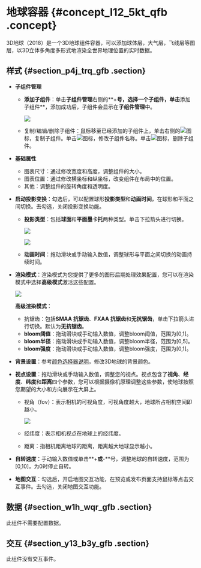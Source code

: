 # 地球容器 {#concept_l12_5kt_qfb .concept}

3D地球（2018）是一个3D地球组件容器，可以添加球体层，大气层，飞线层等图层，以3D立体多角度多形式地渲染全世界地理位置的实时数据。

## 样式 {#section_p4j_trq_gfb .section}

-   **子组件管理**
    -   **添加子组件**：单击**子组件管理**右侧的**+**号，选择一个子组件，单击**添加子组件**，添加成功后，子组件会显示在**子组件管理**中。

        ![](http://static-aliyun-doc.oss-cn-hangzhou.aliyuncs.com/assets/img/41446/154227480921424_zh-CN.png)

    -   复制/编辑/删除子组件：鼠标移至已经添加的子组件上，单击右侧的![](http://static-aliyun-doc.oss-cn-hangzhou.aliyuncs.com/assets/img/41446/154227480921428_zh-CN.png)图标，复制子组件。单击![](http://static-aliyun-doc.oss-cn-hangzhou.aliyuncs.com/assets/img/41446/154227480921429_zh-CN.png)图标，修改子组件名称。单击![](http://static-aliyun-doc.oss-cn-hangzhou.aliyuncs.com/assets/img/41446/154227480921430_zh-CN.png)图标，删除子组件。
-   **基础属性**

    -   图表尺寸：通过修改宽度和高度，调整组件的大小。
    -   图表位置：通过修改横坐标和纵坐标，改变组件在布局中的位置。
    -   其他：调整组件的旋转角度和透明度。
-   **启动投影变换**：勾选后，可以配置球形**投影类型**和**动画时间**，在球形和平面之间切换。去勾选，关闭投影变换功能。
    -   **投影类型**：包括**球面**和**平面墨卡托**两种类型。单击下拉箭头进行切换。

        ![](http://static-aliyun-doc.oss-cn-hangzhou.aliyuncs.com/assets/img/41446/154227480921434_zh-CN.png)

        ![](http://static-aliyun-doc.oss-cn-hangzhou.aliyuncs.com/assets/img/41446/154227480921435_zh-CN.png)

    -   **动画时间**：拖动滑块或手动输入数值，调整球形与平面之间切换的动画持续时间。
-   **渲染模式**：渲染模式为您提供了更多的图形后期处理效果配置，您可以在渲染模式中选择**高级模式**激活这些配置。

    ![](http://static-aliyun-doc.oss-cn-hangzhou.aliyuncs.com/assets/img/41446/154227480932091_zh-CN.png)

    **高级渲染模式**：

    -   抗锯齿：包括**SMAA 抗锯齿**、**FXAA 抗锯齿**和**无抗锯齿**，单击下拉箭头进行切换。默认为**无抗锯齿**。
    -   **bloom阈值**：拖动滑块或手动输入数值，调整bloom阈值，范围为\[0,1\]。
    -   **bloom半径**：拖动滑块或手动输入数值，调整bloom半径，范围为\[0,5\]。
    -   **bloom强度**：拖动滑块或手动输入数值，调整bloom强度，范围为\[0,1\]。
-   **背景设置**：参考[颜色选择器说明](cn.zh-CN/用户指南/管理组件/设置组件样式/配置项说明.md#section_kdw_vj4_t2b)，修改3D地球的背景颜色。
-   **视点设置**：拖动滑块或手动输入数值，调整您的视点。视点包含了**视角**、**经度**、**纬度**和**距离**四个参数，您可以根据摄像机原理调整这些参数，使地球按照您期望的大小和方向展示在大屏上。
    -   视角（fov）：表示相机的可视角度，可视角度越大，地球所占相机空间即越小。

        ![](http://static-aliyun-doc.oss-cn-hangzhou.aliyuncs.com/assets/img/41446/154227480921433_zh-CN.png)

    -   经纬度：表示相机视点在地球上的经纬度。
    -   距离：指相机距离地球的距离，距离越大地球显示越小。
-   **自转速度**：手动输入数值或单击**+**或**-**号，调整地球的自转速度，范围为\[0,10\]，为0时停止自转。
-   **地图交互**：勾选后，开启地图交互功能，在预览或发布页面支持鼠标等点击交互事件。去勾选，关闭地图交互功能。

## 数据 {#section_w1h_wqr_gfb .section}

此组件不需要配置数据。

## 交互 {#section_y13_b3y_gfb .section}

此组件没有交互事件。

